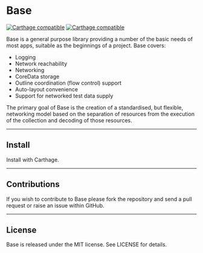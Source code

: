 # Base

[![Carthage compatible](https://img.shields.io/badge/Carthage-compatible-4BC51D.svg?style=flat)](https://github.com/niceagency/Log) [![Carthage compatible](https://img.shields.io/badge/twitter-%40niceagency-blue.svg)](https://twitter.com/niceagency)

Base is a general purpose library providing a number of the basic needs of most apps, suitable as the beginnings of a project. Base covers:
- Logging
- Network reachability
- Networking
- CoreData storage
- Outline coordination (flow control) support
- Auto-layout convenience
- Support for networked test data supply

The primary goal of Base is the creation of a standardised, but flexible, networking model based on the separation of resources from the execution of the collection and decoding of those resources.
___
## Install

Install with Carthage.

___
## Contributions

If you wish to contribute to Base please fork the repository and send a pull request or raise an issue within GitHub.

___
## License

Base is released under the MIT license. See LICENSE for details.
